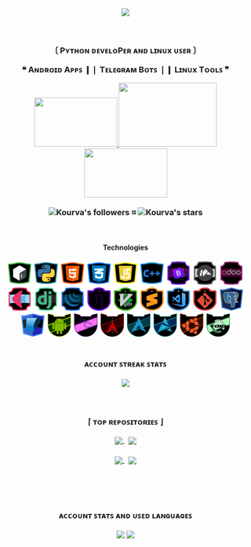 <!-- Github's Readme Section -->
<h3 align="center">
    <!-- Trophy cards -->
    <img align="center" src="https://github-profile-trophy.vercel.app/?username=Kourva&no-bg=true&no-frame=true&column=6&row=1&margin-w=10&theme=matrix" />
    <br><br><br>
    <!-- About Me Section -->
    <p> 〔 Pʏᴛʜᴏɴ ᴅᴇᴠᴇʟᴏPᴇʀ ᴀɴᴅ ʟɪɴᴜx ᴜꜱᴇʀ 〕 </p> 
    <p>❝ Aɴᴅʀᴏɪᴅ Aᴩᴩꜱ ❙❘ Tᴇʟᴇɢʀᴀᴍ Bᴏᴛꜱ ❘❙ Lɪɴᴜx Tᴏᴏʟꜱ ❞</p>
    <!-- Certificates Section -->
    <p align="center">
        <a href="https://verify.mygreatlearning.com/verify/YJFFJNUM">
            <img src="https://d9jmtjs5r4cgq.cloudfront.net/ComplementaryCourseCertificate/2711791/original/Mike_Kourva20230608-69-1gt13gw.jpg" width=169 height=100 />
        </a>
        <a href="https://www.hackerrank.com/certificates/c3daf8efff6a">
            <img src="https://user-images.githubusercontent.com/118578799/233812176-983a8253-d161-4a1e-a336-0db76fcc15e2.png" width=200 height=130/>
        </a>
        <a href="https://verify.mygreatlearning.com/verify/OWNKOILF">
            <img src="https://d9jmtjs5r4cgq.cloudfront.net/ComplementaryCourseCertificate/2712126/original/Mike_Kourva20230608-69-vs9xma.jpg" width=169 height=100 />
        </a>
<!--         <a href="https://www.hackerrank.com/certificates/85073a706114">
            <img src="https://github.com/Kourva/Kourva/assets/118578799/a55963a6-aadd-4f9c-aabe-97a850ea6700" width=169 height=100 />
        </a> -->
    </p>
    <!-- Github Account Details  -->
    <img alt="Kourva's followers" src="https://img.shields.io/github/followers/Kourva?color=36ba01&label=Follows&logo=github&logoColor=000000&style=flat-square"> ⌗
    <img alt="Kourva's stars" src="https://img.shields.io/github/stars/Kourva?color=36ba01&label=Stars&logo=github&logoColor=000000&style=flat-square">
    <br>
</h3>
<br>

<!-- Skills Table -->
<div align="center">
    <div>
        <h4>Technologies</h4>
          <img width="50px" src="https://github.com/Kourva/AwesomeBadges/blob/main/Badges/languages/bash.png" alt="sh" title="BashScript" /> 
          <img width="50px" src="https://github.com/Kourva/AwesomeBadges/blob/main/Badges/languages/python.png" alt="py" title="Python"/> 
          <img width="50px" src="https://github.com/Kourva/AwesomeBadges/blob/main/Badges/languages/html.png" alt="html" title="HTML"/> 
          <img width="50px" src="https://github.com/Kourva/AwesomeBadges/blob/main/Badges/languages/css.png" alt="css" title="CSS"/> 
          <img width="50px" src="https://github.com/Kourva/AwesomeBadges/blob/main/Badges/languages/js.png" alt="js" title="JavaScript"/>
          <img width="50px" src="https://github.com/Kourva/AwesomeBadges/blob/main/Badges/languages/cpp.png" alt="cpp" title="C++"/>    
          <img width="50px" src="https://github.com/Kourva/AwesomeBadges/blob/main/Badges/frameworks/bootstrap.png" alt="css,js" title="Bootstrap" /> 
          <img width="50px" src="https://github.com/Kourva/AwesomeBadges/blob/main/Badges/frameworks/kivy.png" alt="py" title="Kivy"/> 
          <img width="50px" src="https://github.com/Kourva/AwesomeBadges/blob/main/Badges/frameworks/odoo.png" alt="py" title="Odoo"/> 
          <img width="50px" src="https://github.com/Kourva/AwesomeBadges/blob/main/Badges/frameworks/flet.png" alt="py" title="Flet"/> 
          <img width="50px" src="https://github.com/Kourva/AwesomeBadges/blob/main/Badges/frameworks/django.png" alt="py" title="Django"/>
          <img width="50px" src="https://github.com/Kourva/AwesomeBadges/blob/main/Badges/frameworks/jquery.png" alt="js" title="Jquery"/>
          <img width="50px" src="https://github.com/Kourva/AwesomeBadges/blob/main/Badges/editors/nano.png" alt="x" title="Nano" /> 
          <img width="50px" src="https://github.com/Kourva/AwesomeBadges/blob/main/Badges/editors/vim.png" alt="x" title="Vim"/> 
          <img width="50px" src="https://github.com/Kourva/AwesomeBadges/blob/main/Badges/editors/sublime.png" alt="x" title="Sublime"/> 
          <img width="50px" src="https://github.com/Kourva/AwesomeBadges/blob/main/Badges/editors/vscode.png" alt="x" title="VsCode"/> 
          <img width="50px" src="https://github.com/Kourva/AwesomeBadges/blob/main/Badges/tools/git.png" alt="x" title="Git"/>
          <img width="50px" src="https://github.com/Kourva/AwesomeBadges/blob/main/Badges/databases/postgresql.png" alt="x" title="PostgreSql"/>
          <img width="50px" src="https://github.com/Kourva/AwesomeBadges/blob/main/Badges/databases/sqlite.png" alt="x" title="Sqlite"/>
          <img width="50px" src="https://github.com/Kourva/AwesomeBadges/blob/main/Badges/distros/android.png" alt="apk" title="Android" /> 
          <img width="50px" src="https://github.com/Kourva/AwesomeBadges/blob/main/Badges/distros/kalilinux.png" alt="x" title="KaliLinux"/> 
          <img width="50px" src="https://github.com/Kourva/AwesomeBadges/blob/main/Badges/distros/blackarch.png" alt="x" title="BlackArch"/> 
          <img width="50px" src="https://github.com/Kourva/AwesomeBadges/blob/main/Badges/distros/archlinux.png" alt="x" title="ArchLinux"/> 
          <img width="50px" src="https://github.com/Kourva/AwesomeBadges/blob/main/Badges/distros/artixlinux.png" alt="x" title="ArtixLinux"/>
          <img width="50px" src="https://github.com/Kourva/AwesomeBadges/blob/main/Badges/distros/ubuntu.png" alt="x" title="Ubuntu"/>
          <img width="50px" src="https://github.com/Kourva/AwesomeBadges/blob/main/Badges/distros/voidlinux.png" alt="x" title="VoidLinux"/>
</div>
<br>

<!-- Account's Streak Stats -->
<h3 align="center">
    <p> ᴀᴄᴄᴏᴜɴᴛ ꜱᴛʀᴇᴀᴋ ꜱᴛᴀᴛꜱ </p> 
        <img align="center" src="https://streak-stats.demolab.com?user=Kourva&theme=transparent&hide_border=true&border_radius=10&locale=en&mode=weekly&card_width=800&background=00000000&ring=36ba01&currStreakLabel=ffffff&fire=ffffff&stroke=36ba01&sideLabels=ffffff&theme=hacker" />
    <p>
</h3>

<!-- Extra Repository Pins -->
<h3 align="center">
    <br>
    <p>⌈ ᴛᴏᴩ ʀᴇᴩᴏꜱɪᴛᴏʀɪᴇꜱ ⌋</p>
    <a href="https://github.com/Kourva/AwesomeChatGPTBot">
        <img align="center" src="https://github-readme-stats-git-masterrstaa-rickstaa.vercel.app/api/pin/?username=Kourva&repo=AwesomeChatGPTBot&theme=transparent&show_owner=false&border_color=000000&title_color=000000&text_color=020202&border_radius=10&bg_color=0,ff007f,ff557f,ff00ff" />
    </a>&nbsp;
    <a href="https://github.com/Kourva/V2rayDoprax">
        <img align="center" src="https://github-readme-stats-git-masterrstaa-rickstaa.vercel.app/api/pin/?username=Kourva&repo=V2rayDoprax&theme=transparent&show_owner=false&border_color=000000&title_color=000000&text_color=020202&border_radius=10&bg_color=0,00ff00,36ba01,3bcf05" />
    </a><br><br>
    <a href="https://github.com/Kourva/FletGrm">
        <img align="center" src="https://github-readme-stats-git-masterrstaa-rickstaa.vercel.app/api/pin/?username=Kourva&repo=FletGrm&theme=transparent&show_owner=false&border_color=000000&title_color=000000&text_color=020202&border_radius=10&bg_color=214263,4589ce,214263" />
    </a>&nbsp;
    <a href="https://github.com/Kourva/CornHub">
        <img align="center" src="https://github-readme-stats-git-masterrstaa-rickstaa.vercel.app/api/pin/?username=Kourva&repo=CornHub&theme=transparent&show_owner=false&border_color=000000&title_color=000000&text_color=020202&border_radius=10&bg_color=c2c200,ff5500,c2c200" />
    </a>
    
</h3>

<br>

<!-- Account's Languages Stats -->
<h3 align="center">
    <br>
    <p> ᴀᴄᴄᴏᴜɴᴛ ꜱᴛᴀᴛꜱ ᴀɴᴅ ᴜꜱᴇᴅ ʟᴀɴɢᴜᴀɢᴇꜱ </p>
    <img align="center" src="https://github-readme-stats.vercel.app/api?username=Kourva&show_icons=true&theme=transparent&bg-color=00000000&hide_border=false&title_color=ffffff&text_color=3bcf05&count_private=true&locale=en&rank_icon=percentile&border_color=00000000&border_radius=10&line_height=25&&show=reviews,discussions_started,discussions_answered&include_all_commits=true&text_bold=true" />
    <img align="center" src="https://github-readme-stats.vercel.app/api/top-langs/?username=Kourva&langs_count=15&layout=compact&hide_border=false&theme=transparent&locale=en&title_color=ffffff&text_color=3bcf05&card_width=350&border_color=00000000&border_radius=10&line_height=30" />
</h3> 
